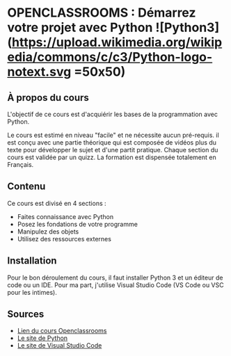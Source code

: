 # OPENCLASSROOMS : Démarrez votre projet avec Python ![Python3](https://upload.wikimedia.org/wikipedia/commons/c/c3/Python-logo-notext.svg =50x50)


## À propos du cours

L'objectif de ce cours est d'acquiérir les bases de la programmation avec Python.

Le cours est estimé en niveau "facile" et ne nécessite aucun pré-requis. il est conçu avec une partie théorique qui est composée de vidéos plus du texte pour développer le sujet et d'une partit pratique. Chaque section du cours est validée par un quizz. La formation est dispensée totalement en Français.

## Contenu

Ce cours est divisé en 4 sections :
- Faites connaissance avec Python
- Posez les fondations de votre programme
- Manipulez des objets
- Utilisez des ressources externes

## Installation

Pour le bon déroulement du cours, il faut installer Python 3 et un éditeur de code ou un IDE. Pour ma part, j'utilise Visual Studio Code (VS Code ou VSC pour les intimes). 

## Sources
- [Lien du cours Openclassrooms](https://openclassrooms.com/fr/courses/4262331-demarrez-votre-projet-avec-python)
- [Le site de Python](https://www.python.org/)
- [Le site de Visual Studio Code](https://code.visualstudio.com/)